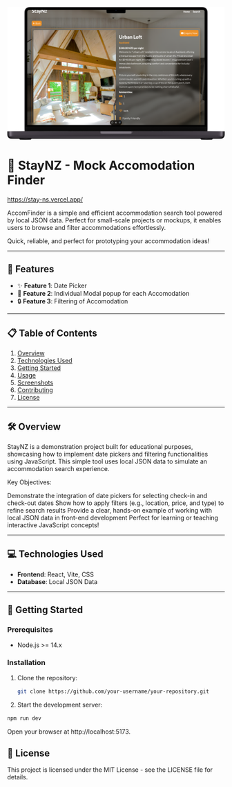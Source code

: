 ![Mockup](/public/images/mockup.png)


# 📌 StayNZ - Mock Accomodation Finder
https://stay-ns.vercel.app/

AccomFinder is a simple and efficient accommodation search tool powered by local JSON data. Perfect for small-scale projects or mockups, it enables users to browse and filter accommodations effortlessly.

Quick, reliable, and perfect for prototyping your accommodation ideas!

---

## 🌟 Features

- ✨ **Feature 1**: Date Picker  
- 🚀 **Feature 2**: Individual Modal popup for each Accomodation 
- 🔒 **Feature 3**: Filtering of Accomodation  

---

## 📋 Table of Contents

1. [Overview](#-overview)  
2. [Technologies Used](#-technologies-used)  
3. [Getting Started](#-getting-started)  
4. [Usage](#-usage)  
5. [Screenshots](#-screenshots)  
6. [Contributing](#-contributing)  
7. [License](#-license)  

---

## 🛠 Overview

StayNZ is a demonstration project built for educational purposes, showcasing how to implement date pickers and filtering functionalities using JavaScript. This simple tool uses local JSON data to simulate an accommodation search experience.

Key Objectives:

Demonstrate the integration of date pickers for selecting check-in and check-out dates
Show how to apply filters (e.g., location, price, and type) to refine search results
Provide a clear, hands-on example of working with local JSON data in front-end development
Perfect for learning or teaching interactive JavaScript concepts!

---

## 💻 Technologies Used

- **Frontend**: React, Vite, CSS  
- **Database**: Local JSON Data  

---

## 🚀 Getting Started

### Prerequisites

- Node.js >= 14.x  

### Installation

1. Clone the repository:  
   ```bash
   git clone https://github.com/your-username/your-repository.git
   ```
2. Start the development server:
  ``` bash
  npm run dev
  ```
Open your browser at http://localhost:5173.

## 📝 License
This project is licensed under the MIT License - see the LICENSE file for details.


